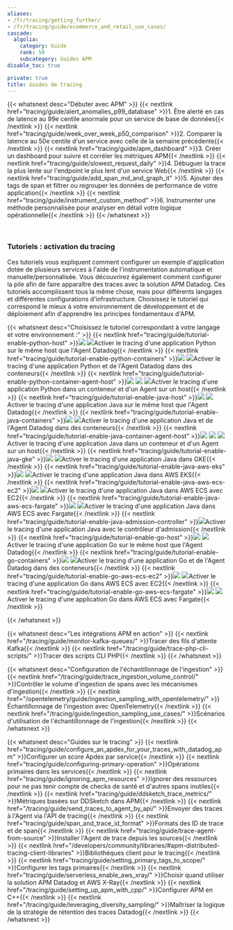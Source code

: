 ```yaml
---
aliases:
- /fr/tracing/getting_further/
- /fr/tracing/guide/ecommerce_and_retail_use_cases/
cascade:
  algolia:
    category: Guide
    rank: 50
    subcategory: Guides APM
disable_toc: true

private: true
title: Guides de tracing
---
```



{{< whatsnext desc="Débuter avec APM" >}}
    {{< nextlink href="tracing/guide/alert_anomalies_p99_database" >}}1. Être alerté en cas de latence au 99e centile anormale pour un service de base de données{{< /nextlink >}}
    {{< nextlink href="tracing/guide/week_over_week_p50_comparison" >}}2. Comparer la latence au 50e centile d'un service avec celle de la semaine précédente{{< /nextlink >}}
    {{< nextlink href="tracing/guide/apm_dashboard" >}}3. Créer un dashboard pour suivre et corréler les métriques APM{{< /nextlink >}}
    {{< nextlink href="tracing/guide/slowest_request_daily" >}}4. Débuguer la trace la plus lente sur l'endpoint le plus lent d'un service Web{{< /nextlink >}}
    <a id="enabling-tracing-tutorials">
    {{< nextlink href="tracing/guide/add_span_md_and_graph_it" >}}5. Ajouter des tags de span et filtrer ou regrouper les données de performance de votre application{{< /nextlink >}}
    {{< nextlink href="tracing/guide/instrument_custom_method" >}}6. Instrumenter une méthode personnalisée pour analyser en détail votre logique opérationnelle{{< /nextlink >}}
{{< /whatsnext >}}

<br>

### Tutoriels : activation du tracing

Ces tutoriels vous expliquent comment configurer un exemple d'application dotée de plusieurs services à l'aide de l'instrumentation automatique et manuelle/personnalisée. Vous découvrirez également comment configurer la pile afin de faire apparaître des traces avec la solution APM Datadog. Ces tutoriels accomplissent tous la même chose, mais pour différents langages et différentes configurations d'infrastructure. Choisissez le tutoriel qui correspond le mieux à votre environnement de développement et de déploiement afin d'apprendre les principes fondamentaux d'APM.

{{< whatsnext desc="Choisissez le tutoriel correspondant à votre langage et votre environnement :" >}}
    {{< nextlink href="tracing/guide/tutorial-enable-python-host" >}}<img src="/images/integrations_logos/python-avatar.png" /> <img src="/images/tracing/guide/tutorials/tutorial-host-icon.png" />Activer le tracing d'une application Python sur le même host que l'Agent Datadog{{< /nextlink >}}
    {{< nextlink href="tracing/guide/tutorial-enable-python-containers" >}}<img src="/images/integrations_logos/python-avatar.png" /> <img src="/images/tracing/guide/tutorials/tutorial-container-icon.png" />Activer le tracing d'une application Python et de l'Agent Datadog dans des conteneurs{{< /nextlink >}}
    {{< nextlink href="tracing/guide/tutorial-enable-python-container-agent-host" >}}<img src="/images/integrations_logos/python-avatar.png" /> <img src="/images/tracing/guide/tutorials/tutorial-container-icon.png" /> <img src="/images/tracing/guide/tutorials/tutorial-host-icon.png" />Activer le tracing d'une application Python dans un conteneur et d'un Agent sur un host{{< /nextlink >}}
    {{< nextlink href="tracing/guide/tutorial-enable-java-host" >}}<img src="/images/integrations_logos/java-avatar.png" /> <img src="/images/tracing/guide/tutorials/tutorial-host-icon.png" />Activer le tracing d'une application Java sur le même host que l'Agent Datadog{{< /nextlink >}}
    {{< nextlink href="tracing/guide/tutorial-enable-java-containers" >}}<img src="/images/integrations_logos/java-avatar.png" /> <img src="/images/tracing/guide/tutorials/tutorial-container-icon.png" />Activer le tracing d'une application Java et de l'Agent Datadog dans des conteneurs{{< /nextlink >}}
    {{< nextlink href="tracing/guide/tutorial-enable-java-container-agent-host" >}}<img src="/images/integrations_logos/java-avatar.png" /> <img src="/images/tracing/guide/tutorials/tutorial-container-icon.png" /> <img src="/images/tracing/guide/tutorials/tutorial-host-icon.png" />Activer le tracing d'une application Java dans un conteneur et d'un Agent sur un host{{< /nextlink >}}
    {{< nextlink href="tracing/guide/tutorial-enable-java-gke" >}}<img src="/images/integrations_logos/java-avatar.png" /> <img src="/images/tracing/guide/tutorials/tutorial-gke-icon.png" />Activer le tracing d'une application Java dans GKE{{< /nextlink >}}
    {{< nextlink href="tracing/guide/tutorial-enable-java-aws-eks" >}}<img src="/images/integrations_logos/java-avatar.png" /> <img src="/images/tracing/guide/tutorials/tutorial-eks-icon.png" />Activer le tracing d'une application Java dans AWS EKS{{< /nextlink >}}
    {{< nextlink href="tracing/guide/tutorial-enable-java-aws-ecs-ec2" >}}<img src="/images/integrations_logos/java-avatar.png" /> <img src="/images/tracing/guide/tutorials/tutorial-ec2-icon.png" />Activer le tracing d'une application Java dans AWS ECS avec EC2{{< /nextlink >}}
    {{< nextlink href="tracing/guide/tutorial-enable-java-aws-ecs-fargate" >}}<img src="/images/integrations_logos/java-avatar.png" /> <img src="/images/tracing/guide/tutorials/tutorial-fargate-icon.png" />Activer le tracing d'une application Java dans AWS ECS avec Fargate{{< /nextlink >}}
    {{< nextlink href="tracing/guide/tutorial-enable-java-admission-controller" >}}<img src="/images/integrations_logos/java-avatar.png" />Activer le tracing d'une application Java avec le contrôleur d'admission{{< /nextlink >}}
    {{< nextlink href="tracing/guide/tutorial-enable-go-host" >}}<img src="/images/integrations_logos/golang-avatar.png" /> <img src="/images/tracing/guide/tutorials/tutorial-host-icon.png" />Activer le tracing d'une application Go sur le même host que l'Agent Datadog{{< /nextlink >}}
    {{< nextlink href="tracing/guide/tutorial-enable-go-containers" >}}<img src="/images/integrations_logos/golang-avatar.png" /> <img src="/images/tracing/guide/tutorials/tutorial-container-icon.png" />Activer le tracing d'une application Go  et de l'Agent Datadog dans des conteneurs{{< /nextlink >}}
    {{< nextlink href="tracing/guide/tutorial-enable-go-aws-ecs-ec2" >}}<img src="/images/integrations_logos/golang-avatar.png" /> <img src="/images/tracing/guide/tutorials/tutorial-ec2-icon.png" />Activer le tracing d'une application Go dans AWS ECS avec EC2{{< /nextlink >}}
    {{< nextlink href="tracing/guide/tutorial-enable-go-aws-ecs-fargate" >}}<img src="/images/integrations_logos/golang-avatar.png" /> <img src="/images/tracing/guide/tutorials/tutorial-fargate-icon.png" />Activer le tracing d'une application Go dans AWS ECS avec Fargate{{< /nextlink >}}

{{< /whatsnext >}}
<br>

{{< whatsnext desc="Les intégrations APM en action" >}}
    {{< nextlink href="/tracing/guide/monitor-kafka-queues/" >}}Tracer des fils d'attente Kafka{{< /nextlink >}}
    {{< nextlink href="/tracing/guide/trace-php-cli-scripts/" >}}Tracer des scripts CLI PHP{{< /nextlink >}}
{{< /whatsnext >}}
<br>

{{< whatsnext desc="Configuration de l'échantillonnage de l'ingestion" >}}
    {{< nextlink href="/tracing/guide/trace_ingestion_volume_control/" >}}Contrôler le volume d'ingestion de spans avec les mécanismes d'ingestion{{< /nextlink >}}
    {{< nextlink href="/opentelemetry/guide/ingestion_sampling_with_opentelemetry/" >}}Échantillonnage de l'ingestion avec OpenTelemetry{{< /nextlink >}}
    {{< nextlink href="/tracing/guide/ingestion_sampling_use_cases/" >}}Scénarios d'utilisation de l'échantillonnage de l'ingestion{{< /nextlink >}}
{{< /whatsnext >}}
<br>

{{< whatsnext desc="Guides sur le tracing" >}}
    {{< nextlink href="tracing/guide/configure_an_apdex_for_your_traces_with_datadog_apm" >}}Configurer un score Apdex par service{{< /nextlink >}}
    {{< nextlink href="tracing/guide/configuring-primary-operation" >}}Opérations primaires dans les services{{< /nextlink >}}
    {{< nextlink href="tracing/guide/ignoring_apm_resources" >}}Ignorer des ressources pour ne pas tenir compte de checks de santé et d'autres spans inutiles{{< /nextlink >}}
    {{< nextlink href="tracing/guide/ddsketch_trace_metrics/" >}}Métriques basées sur DDSketch dans APM{{< /nextlink >}}
    {{< nextlink href="/tracing/guide/send_traces_to_agent_by_api/" >}}Envoyer des traces à l'Agent via l'API de tracing{{< /nextlink >}}
    {{< nextlink href="tracing/guide/span_and_trace_id_format" >}}Formats des ID de trace et de span{{< /nextlink >}}
    {{< nextlink href="tracing/guide/trace-agent-from-source" >}}Installer l'Agent de trace depuis les sources{{< /nextlink >}}
    {{< nextlink href="/developers/community/libraries/#apm-distributed-tracing-client-libraries" >}}Bibliothèques client pour le tracing{{< /nextlink >}}
    {{< nextlink href="tracing/guide/setting_primary_tags_to_scope/" >}}Configurer les tags primaires{{< /nextlink >}}
    {{< nextlink href="tracing/guide/serverless_enable_aws_xray/" >}}Choisir quand utiliser la solution APM Datadog et AWS X-Ray{{< /nextlink >}}
    {{< nextlink href="/tracing/guide/setting_up_apm_with_cpp/" >}}Configurer APM en C++{{< /nextlink >}}
    {{< nextlink href="/tracing/guide/leveraging_diversity_sampling/" >}}Maîtriser la logique de la stratégie de rétention des traces Datadog{{< /nextlink >}}
{{< /whatsnext >}}
